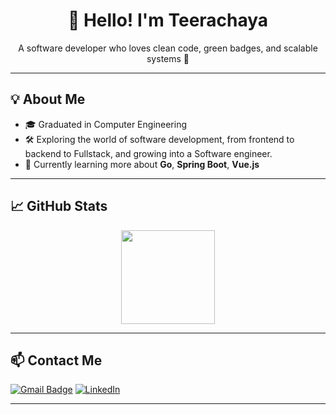 <h1 align="center">👋 Hello! I'm Teerachaya</h1>
<p align="center">A software developer who loves clean code, green badges, and scalable systems 🚀</p>

---

## 💡 About Me
- 🎓 Graduated in Computer Engineering
- 🛠 Exploring the world of software development, from frontend to backend to Fullstack, and growing into a Software engineer.
- 🌱 Currently learning more about **Go**, **Spring Boot**, **Vue.js**

---

## 📈 GitHub Stats

<p align="center">
  <img src="https://github-readme-stats.vercel.app/api/top-langs/?username=thirachaya&layout=compact&theme=radical" height="150"/>
</p>

---

## 📫 Contact Me

[![Gmail Badge](https://img.shields.io/badge/-teerachaya.nk@gmail.com-blue?style=flat-square&logo=Gmail&logoColor=white)](mailto:teerachaya.nk@gmail.com)
[![LinkedIn](https://img.shields.io/badge/LinkedIn-blue?style=flat-square&logo=linkedin&logoColor=white)](https://linkedin.com/in/teerachaya-ng)

---
